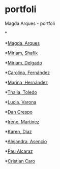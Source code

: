 # portfoli
Magda Arques - portfoli


*[]()

*[Magda, Arques](https://arquesm.github.io/portfoli/)

*[Miriam, Shafik](https://mimi-sh.github.io/Portfoli/)

*[Miriam, Delgado](https://miriam-dm.github.io/portfolio_web/)

*[Carolina, Fernández](https://carolrecursos.github.io/PortfoliWeb/)

*[Marina, Hernández](https://marinailu.github.io/Interfaz-portfolio/)

*[Thalia, Toledo](https://thalsxwho.github.io/portfolio_web/)

*[Lucia, Varona]()

*[Dan Crespo]()

*[Irene, Martínez]()

*[Karen, Díaz]()

*[Alejandra, Asencio]()

*[Pau Alcaraz]()

*[Cristian Caro]()
